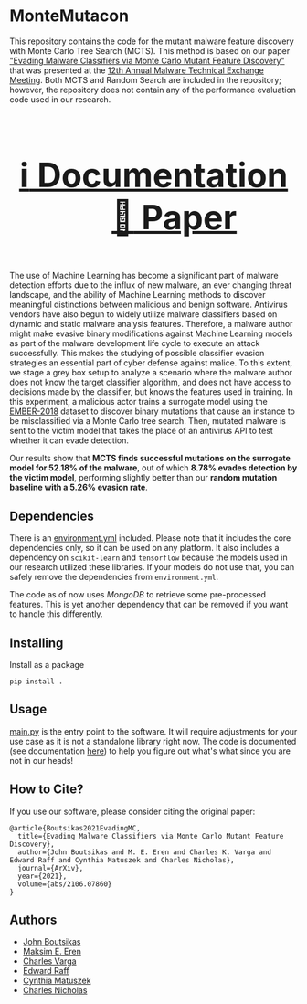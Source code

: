 # MonteMutacon

This repository contains the code for the mutant malware feature discovery with Monte Carlo Tree Search (MCTS). 
This method is based on our paper ["Evading Malware Classifiers via Monte Carlo Mutant Feature Discovery"](https://arxiv.org/abs/2106.07860) that was presented at the [12th Annual Malware Technical Exchange Meeting](https://www.sandia.gov/mtem/). Both MCTS and Random
Search are included in the repository; however, the repository does not contain any of the performance evaluation code used in our research.

<div align="center", style="font-size: 50px">

### [:information_source: Documentation](https://umbc-dream-lab.github.io/montemutacon/) &emsp; [:page_facing_up: Paper](https://arxiv.org/abs/2106.07860)

</div>

The use of Machine Learning has become a significant part of malware detection efforts due to the influx of new malware, an ever changing threat landscape, and the ability of Machine Learning methods to discover meaningful distinctions between malicious and benign software. Antivirus vendors have also begun to widely utilize malware classifiers based on dynamic and static malware analysis features. Therefore, a malware author might make evasive binary modifications against Machine Learning models as part of the malware development life cycle to execute an attack successfully. This makes the studying of possible classifier evasion strategies an essential part of cyber defense against malice. To this extent, we stage a grey box setup to analyze a scenario where the malware author does not know the target classifier algorithm, and does not have access to decisions made by the classifier, but knows the features used in training. In this experiment, a malicious actor trains a surrogate model using the [EMBER-2018](https://github.com/elastic/ember) dataset to discover binary mutations that cause an instance to be misclassified via a Monte Carlo tree search. Then, mutated malware is sent to the victim model that takes the place of an antivirus API to test whether it can evade detection.

Our results show that **MCTS finds successful mutations on the surrogate model for 52.18% of the malware**, out of which **8.78% evades detection by the victim model**, performing slightly better than our **random mutation baseline with a 5.26% evasion rate**.

## Dependencies
There is an [environment.yml](environment.yml) included. Please note that it includes the core
dependencies only, so it can be used on any platform. It also includes a
dependency on `scikit-learn` and `tensorflow` because the models used in our research utilized these libraries.
If your models do not use that, you can safely remove the dependencies from
`environment.yml`.

The code as of now uses *MongoDB* to retrieve some pre-processed features. This
is yet another dependency that can be removed if you want to handle this
differently.

## Installing
Install as a package
```
pip install .
```

## Usage
[main.py](main.py) is the entry point to the software. It will require adjustments for
your use case as it is not a standalone library right now. The code is
documented (see documentation [here](https://umbc-dream-lab.github.io/montemutacon/)) to help you figure out what's what since you are not in our heads!

## How to Cite?
If you use our software, please consider citing the original paper:
```
@article{Boutsikas2021EvadingMC,
  title={Evading Malware Classifiers via Monte Carlo Mutant Feature Discovery},
  author={John Boutsikas and M. E. Eren and Charles K. Varga and Edward Raff and Cynthia Matuszek and Charles Nicholas},
  journal={ArXiv},
  year={2021},
  volume={abs/2106.07860}
}
```

## Authors
- [John Boutsikas](https://www.linkedin.com/in/ioannis-boutsikas/)
- [Maksim E. Eren](https://www.maksimeren.com)
- [Charles Varga](https://www.linkedin.com/in/cvar-ga/)
- [Edward Raff](https://www.edwardraff.com)
- [Cynthia Matuszek](https://www.csee.umbc.edu/~cmat/)
- [Charles Nicholas](https://www.csee.umbc.edu/~nicholas/charles_nicholas.html)

